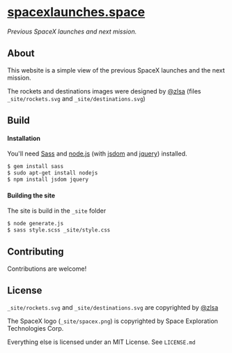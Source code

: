 # [spacexlaunches.space](spacexlaunches.space)
*Previous SpaceX launches and  next mission.*

## About
This website is a simple view of the previous SpaceX launches and the next mission.

The rockets and destinations images were designed by [@zlsa](https://github.com/zlsa/) (files ```_site/rockets.svg``` and ```_site/destinations.svg```)

## Build
#### Installation
You'll need [Sass](http://sass-lang.com/) and [node.js](https://nodejs.org/) (with [jsdom](https://github.com/tmpvar/jsdom) and [jquery](https://jquery.com/)) installed.

```bash
$ gem install sass
$ sudo apt-get install nodejs
$ npm install jsdom jquery
```

#### Building the site
The site is build in the ```_site``` folder
```bash
$ node generate.js
$ sass style.scss _site/style.css
```

## Contributing
Contributions are welcome!

## License
```_site/rockets.svg``` and ```_site/destinations.svg``` are copyrighted by [@zlsa](https://github.com/zlsa/)

The SpaceX logo (```_site/spacex.png```) is copyrighted by Space Exploration Technologies Corp.

Everything else is licensed under an MIT License. See ```LICENSE.md```
